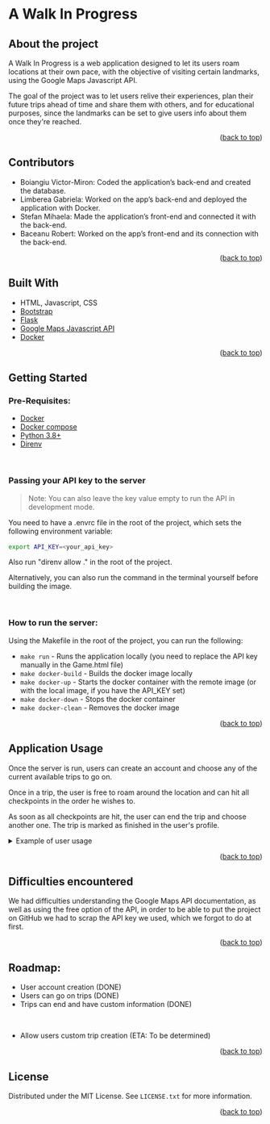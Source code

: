 <div id="top"></div>

# A Walk In Progress

## About the project

A Walk In Progress is a web application designed to let its users roam locations
at their own pace, with the objective of visiting certain landmarks, using the
Google Maps Javascript API.

The goal of the project was to let users relive their experiences, plan their
future trips ahead of time and share them with others, and for educational
purposes, since the landmarks can be set to give users info about them once
they're reached.

<p align="right">(<a href="#top">back to top</a>)</p>

## Contributors

* Boiangiu Victor-Miron: Coded the application’s back-end and created the
  database.
* Limberea Gabriela: Worked on the app’s back-end and deployed the application
  with Docker.
* Stefan Mihaela: Made the application’s front-end and connected it with the
  back-end.
* Baceanu Robert: Worked on the app’s front-end and its connection with the
  back-end.

<p align="right">(<a href="#top">back to top</a>)</p>

## Built With

* HTML, Javascript, CSS
* [Bootstrap](https://getbootstrap.com/)
* [Flask](https://flask.palletsprojects.com)
* [Google Maps Javascript API](https://developers.google.com/maps/documentation/javascript/overview)
* [Docker](https://www.docker.com/)

<p align="right">(<a href="#top">back to top</a>)</p>

## Getting Started

### Pre-Requisites:

* [Docker](https://www.docker.com/)
* [Docker compose](https://docs.docker.com/compose/install/)
* [Python 3.8+](https://www.python.org/downloads/)
* [Direnv](https://direnv.net/)

<br>

### Passing your API key to the server

> Note: You can also leave the key value empty to run the API in development
> mode.

You need to have a .envrc file in the root of the project, which sets the
following environment variable:

```bash
export API_KEY=<your_api_key>
```

Also run "direnv allow ." in the root of the project.

Alternatively, you can also run the command in the terminal yourself before
building the image.

<br>

### How to run the server:

Using the Makefile in the root of the project, you can run the following:

* `make run` - Runs the application locally (you need to replace the API key
  manually in the Game.html file)
* `make docker-build` - Builds the docker image locally
* `make docker-up` - Starts the docker container with the remote image (or with
  the local image, if you have the API_KEY set)
* `make docker-down` - Stops the docker container
* `make docker-clean` - Removes the docker image

<p align="right">(<a href="#top">back to top</a>)</p>

## Application Usage

Once the server is run, users can create an account and choose any of the
current available trips to go on.

Once in a trip, the user is free to roam around the location and can hit all
checkpoints in the order he wishes to.

As soon as all checkpoints are hit, the user can end the trip and choose another
one. The trip is marked as finished in the user's profile.

<details>
  <summary>Example of user usage</summary>

An unlogged user visits the website.
<img src="./.README_IMAGES/1.png" height="400">

He creates an account if he doesn't already have one.
<img src="./.README_IMAGES/2.png" height="400">

He now logs in.
<img src="./.README_IMAGES/3.png" height="400">

He is now logged in and can access his profile and trips.
<img src="./.README_IMAGES/4.png" height="400">

His profile shows no finished trips.
<img src="./.README_IMAGES/5.png" height="400">

He chooses a trip from the available ones.
<img src="./.README_IMAGES/6.png" height="400">

He is put into Maps' street view mode and can now roam the map.
<img src="./.README_IMAGES/8.png" height="400">

The distance to waypoints can be seen next to their names.
<img src="./.README_IMAGES/9.png" height="400">

Once he reaches a waypoint, it's marked as visited (colored green).
<img src="./.README_IMAGES/91.png" height="400">

The user can press "Details" after visiting a waypoint, to see details about it.
<img src="./.README_IMAGES/92.png" height="400">

The trip is now marked as finished in the user's profile.
<img src="./.README_IMAGES/93.png" height="400">
</details>

<p align="right">(<a href="#top">back to top</a>)</p>

## Difficulties encountered

We had difficulties understanding the Google Maps API documentation, as well as
using the free option of the API, in order to be able to put the project on
GitHub we had to scrap the API key we used, which we forgot to do at first.

<p align="right">(<a href="#top">back to top</a>)</p>

## Roadmap:

* User account creation (DONE)
* Users can go on trips (DONE)
* Trips can end and have custom information (DONE)

<br>

* Allow users custom trip creation (ETA: To be determined)

<p align="right">(<a href="#top">back to top</a>)</p>

## License

Distributed under the MIT License. See `LICENSE.txt` for more information.

<p align="right">(<a href="#top">back to top</a>)</p>
